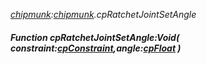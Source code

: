 _[chipmunk](../../modules/chipmunk/chipmunk-module.md):[chipmunk](../../modules/chipmunk/chipmunk-module.md).cpRatchetJointSetAngle_
##### Function cpRatchetJointSetAngle:Void( constraint:[cpConstraint](../../modules/chipmunk/chipmunk-cpconstraint.md),angle:[cpFloat](../../modules/chipmunk/chipmunk-cpfloat.md) )
